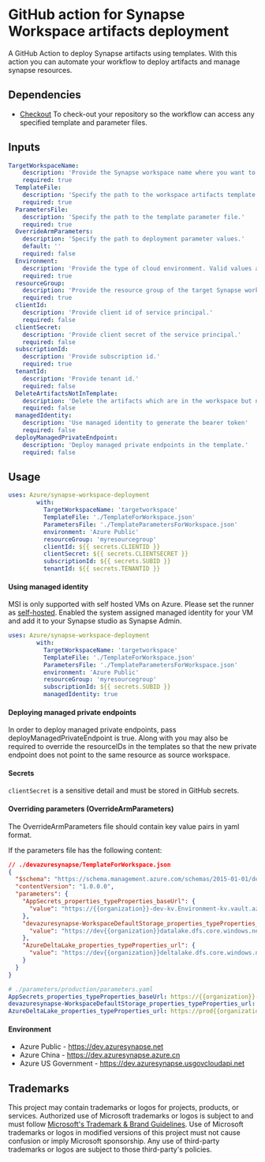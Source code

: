 # GitHub action for Synapse Workspace artifacts deployment

A GitHub Action to deploy Synapse artifacts using templates. With this action you can automate your workflow to deploy artifacts and manage synapse resources.

## Dependencies
* [Checkout](https://github.com/actions/checkout) To check-out your repository so the workflow can access any specified template and parameter files.

## Inputs
```yaml
TargetWorkspaceName:
    description: 'Provide the Synapse workspace name where you want to deploy the artifacts.'
    required: true
  TemplateFile:
    description: 'Specify the path to the workspace artifacts template.'
    required: true
  ParametersFile:
    description: 'Specify the path to the template parameter file.'
    required: true
  OverrideArmParameters:
    description: 'Specify the path to deployment parameter values.'
    default: ''
    required: false
  Environment:
    description: 'Provide the type of cloud environment. Valid values are: Azure Public, Azure China, Azure US Government, Azure Germany'
    required: true
  resourceGroup:
    description: 'Provide the resource group of the target Synapse workspace.'
    required: true
  clientId:
    description: 'Provide client id of service principal.'
    required: false
  clientSecret:
    description: 'Provide client secret of the service principal.'
    required: false
  subscriptionId:
    description: 'Provide subscription id.'
    required: true
  tenantId:
    description: 'Provide tenant id.'
    required: false
  DeleteArtifactsNotInTemplate:
    description: 'Delete the artifacts which are in the workspace but not in the template.'
    required: false
  managedIdentity:
    description: 'Use managed identity to generate the bearer token'
    required: false
  deployManagedPrivateEndpoint:
    description: 'Deploy managed private endpoints in the template.'
    required: false
```

## Usage

```yaml
uses: Azure/synapse-workspace-deployment
        with:
          TargetWorkspaceName: 'targetworkspace'
          TemplateFile: './TemplateForWorkspace.json'
          ParametersFile: './TemplateParametersForWorkspace.json'
          environment: 'Azure Public'
          resourceGroup: 'myresourcegroup'
          clientId: ${{ secrets.CLIENTID }}
          clientSecret: ${{ secrets.CLIENTSECRET }}
          subscriptionId: ${{ secrets.SUBID }}
          tenantId: ${{ secrets.TENANTID }}
```
#### Using managed identity
MSI is only supported with self hosted VMs on Azure. Please set the runner as [self-hosted](https://docs.github.com/en/actions/hosting-your-own-runners/adding-self-hosted-runners).
Enabled the system assigned managed identity for your VM and add it to your Synapse studio as Synapse Admin.

```yaml
uses: Azure/synapse-workspace-deployment
        with:
          TargetWorkspaceName: 'targetworkspace'
          TemplateFile: './TemplateForWorkspace.json'
          ParametersFile: './TemplateParametersForWorkspace.json'
          environment: 'Azure Public'
          resourceGroup: 'myresourcegroup'
          subscriptionId: ${{ secrets.SUBID }}
          managedIdentity: true
```

#### Deploying managed private endpoints
In order to deploy managed private endpoints, pass deployManagedPrivateEndpoint is true.
Along with you may also be required to override the resourceIDs in the templates so that the new private endpoint
does not point to the same resource as source workspace.

#### Secrets
`clientSecret` is a sensitive detail and must be stored in GitHub secrets.

#### Overriding parameters (OverrideArmParameters)

The OverrideArmParameters file should contain key value pairs in yaml format.

If the parameters file has the following content:

```json
// ./devazuresynapse/TemplateForWorkspace.json
{
  "$schema": "https://schema.management.azure.com/schemas/2015-01-01/deploymentParameters.json#",
  "contentVersion": "1.0.0.0",
  "parameters": {
    "AppSecrets_properties_typeProperties_baseUrl": {
      "value": "https://{{organization}}-dev-kv.Environment-kv.vault.azure.net/"
    },
    "devazuresynapse-WorkspaceDefaultStorage_properties_typeProperties_url": {
      "value": "https://dev{{organization}}datalake.dfs.core.windows.net"
    },
    "AzureDeltaLake_properties_typeProperties_url": {
      "value": "https://dev{{organization}}deltalake.dfs.core.windows.net"
    }
  }
}
```

```yaml
# ./parameters/production/parameters.yaml
AppSecrets_properties_typeProperties_baseUrl: https://{{organization}}-prod-kv.vault.azure.net/
devazuresynapse-WorkspaceDefaultStorage_properties_typeProperties_url: https://dev{{organization}}datalake.dfs.core.windows.net
AzureDeltaLake_properties_typeProperties_url: https://prod{{organization}}deltalake.dfs.core.windows.net
```

#### Environment
* Azure Public - https://dev.azuresynapse.net
* Azure China - https://dev.azuresynapse.azure.cn
* Azure US Government - https://dev.azuresynapse.usgovcloudapi.net


## Trademarks

This project may contain trademarks or logos for projects, products, or services. Authorized use of Microsoft
trademarks or logos is subject to and must follow
[Microsoft's Trademark & Brand Guidelines](https://www.microsoft.com/en-us/legal/intellectualproperty/trademarks/usage/general).
Use of Microsoft trademarks or logos in modified versions of this project must not cause confusion or imply Microsoft sponsorship.
Any use of third-party trademarks or logos are subject to those third-party's policies.


